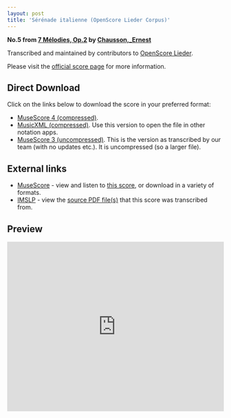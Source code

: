 ```yaml
---
layout: post
title: 'Sérénade italienne (OpenScore Lieder Corpus)'
---
```


__No.5 from [7 Mélodies, Op.2](https://fourscoreandmore.org/openscore/lieder/Chausson%2C_Ernest/7_M%C3%A9lodies%2C_Op.2/) by [Chausson,_Ernest](https://fourscoreandmore.org/openscore/lieder/Chausson%2C_Ernest)__

Transcribed and maintained by contributors to [OpenScore Lieder].

Please visit the [official score page] for more information.

[official score page]: https://musescore.com/openscore-lieder-corpus/scores/5920728
[OpenScore Lieder]: https://musescore.com/openscore-lieder-corpus

## Direct Download

Click on the links below to download the score in your preferred format:
- [MuseScore 4 (compressed)](https://fourscoreandmore.org/openscore/lieder/Chausson%2C_Ernest/7_M%C3%A9lodies%2C_Op.2/5_S%C3%A9r%C3%A9nade_italienne.mscz).
- [MusicXML (compressed)](https://fourscoreandmore.org/openscore/lieder/Chausson%2C_Ernest/7_M%C3%A9lodies%2C_Op.2/5_S%C3%A9r%C3%A9nade_italienne.mxl). Use this version to open the file in other notation apps.
- [MuseScore 3 (uncompressed)](https://raw.githubusercontent.com/OpenScore/Lieder/refs/heads/main/scores/Chausson%2C_Ernest/7_M%C3%A9lodies%2C_Op.2/5_S%C3%A9r%C3%A9nade_italienne/lc5920728.mscx). This is the version as transcribed by our team (with no updates etc.). It is uncompressed (so a larger file).

## External links

- [MuseScore] - view and listen to [this score][MuseScore], or download in a variety of formats.
- [IMSLP] - view the [source PDF file(s)][IMSLP] that this score was transcribed from.

[MuseScore]: https://musescore.com/score/5920728
[IMSLP]: https://imslp.org/wiki/Special:ReverseLookup/16897

## Preview

<iframe width="100%" height="394" src="https://musescore.com/openscore-lieder-corpus/scores/5920728/embed" frameborder="0" allowfullscreen allow="autoplay; fullscreen"></iframe>
